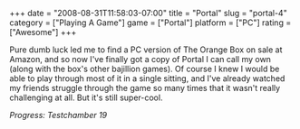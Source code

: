 +++
date = "2008-08-31T11:58:03-07:00"
title = "Portal"
slug = "portal-4"
category = ["Playing A Game"]
game = ["Portal"]
platform = ["PC"]
rating = ["Awesome"]
+++

Pure dumb luck led me to find a PC version of The Orange Box on sale at Amazon, and so now I've finally got a copy of Portal I can call my own (along with the box's other bajillion games).  Of course I knew I would be able to play through most of it in a single sitting, and I've already watched my friends struggle through the game so many times that it wasn't really challenging at all.  But it's still super-cool.

<i>Progress: Testchamber 19</i>